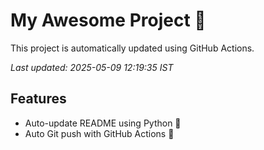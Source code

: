# My Awesome Project 🚀

This project is automatically updated using GitHub Actions.

_Last updated: 2025-05-09 12:19:35 IST_

## Features
- Auto-update README using Python 🐍
- Auto Git push with GitHub Actions 🤖
